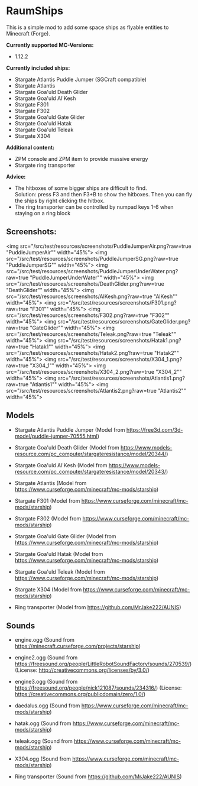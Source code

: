 # RaumShips
This is a simple mod to add some space ships as flyable entities to Minecraft (Forge).

**Currently supported MC-Versions:**
- 1.12.2

**Currently included ships:**
- Stargate Atlantis Puddle Jumper (SGCraft compatible)  
- Stargate Atlantis  
- Stargate Goa'uld Death Glider  
- Stargate Goa'uld Al'Kesh  
- Stargate F301  
- Stargate F302  
- Stargate Goa'uld Gate Glider  
- Stargate Goa'uld Hatak  
- Stargate Goa'uld Teleak  
- Stargate X304  

**Additional content:**
- ZPM console and ZPM item to provide massive energy
- Stargate ring transporter
  
**Advice:**  
- The hitboxes of some bigger ships are difficult to find.  
  Solution: press F3 and then F3+B to show the hitboxes. Then you can fly the ships by right clicking the hitbox.
- The ring transporter can be controlled by numpad keys 1-6 when staying on a ring block
  
## Screenshots:  
  
<img src="/src/test/resources/screenshots/PuddleJumperAir.png?raw=true "PuddleJumperAir"" width="45%"></img> <img src="/src/test/resources/screenshots/PuddleJumperSG.png?raw=true "PuddleJumperSG"" width="45%"></img> <img src="/src/test/resources/screenshots/PuddleJumperUnderWater.png?raw=true "PuddleJumperUnderWater"" width="45%"></img> <img src="/src/test/resources/screenshots/DeathGlider.png?raw=true "DeathGlider"" width="45%"></img> <img src="/src/test/resources/screenshots/AlKesh.png?raw=true "AlKesh"" width="45%"></img> <img src="/src/test/resources/screenshots/F301.png?raw=true "F301"" width="45%"></img> <img src="/src/test/resources/screenshots/F302.png?raw=true "F302"" width="45%"></img> <img src="/src/test/resources/screenshots/GateGlider.png?raw=true "GateGlider"" width="45%"></img> <img src="/src/test/resources/screenshots/Teleak.png?raw=true "Teleak"" width="45%"></img> <img src="/src/test/resources/screenshots/Hatak1.png?raw=true "Hatak1"" width="45%"></img> <img src="/src/test/resources/screenshots/Hatak2.png?raw=true "Hatak2"" width="45%"></img> <img src="/src/test/resources/screenshots/X304_1.png?raw=true "X304_1"" width="45%"></img> <img src="/src/test/resources/screenshots/X304_2.png?raw=true "X304_2"" width="45%"></img> <img src="/src/test/resources/screenshots/Atlantis1.png?raw=true "Atlantis1"" width="45%"></img> <img src="/src/test/resources/screenshots/Atlantis2.png?raw=true "Atlantis2"" width="45%"></img> 
  
## Models

- Stargate Atlantis Puddle Jumper
(Model from https://free3d.com/3d-model/puddle-jumper-70555.html)

- Stargate Goa'uld Death Glider
(Model from https://www.models-resource.com/pc_computer/stargateresistance/model/20344/)

- Stargate Goa'uld Al'Kesh
(Model from https://www.models-resource.com/pc_computer/stargateresistance/model/20343/)

- Stargate Atlantis
(Model from https://www.curseforge.com/minecraft/mc-mods/starship)

- Stargate F301
(Model from https://www.curseforge.com/minecraft/mc-mods/starship)

- Stargate F302
(Model from https://www.curseforge.com/minecraft/mc-mods/starship)

- Stargate Goa'uld Gate Glider
(Model from https://www.curseforge.com/minecraft/mc-mods/starship)

- Stargate Goa'uld Hatak
(Model from https://www.curseforge.com/minecraft/mc-mods/starship)

- Stargate Goa'uld Teleak
(Model from https://www.curseforge.com/minecraft/mc-mods/starship)

- Stargate X304
(Model from https://www.curseforge.com/minecraft/mc-mods/starship)

- Ring transporter
(Model from https://github.com/MrJake222/AUNIS)

## Sounds

- engine.ogg
(Sound from https://minecraft.curseforge.com/projects/starship)

- engine2.ogg
(Sound from https://freesound.org/people/LittleRobotSoundFactory/sounds/270539/)
(License: http://creativecommons.org/licenses/by/3.0/)

- engine3.ogg
(Sound from https://freesound.org/people/nick121087/sounds/234316/)
(License: https://creativecommons.org/publicdomain/zero/1.0/)

- daedalus.ogg
(Sound from https://www.curseforge.com/minecraft/mc-mods/starship)

- hatak.ogg
(Sound from https://www.curseforge.com/minecraft/mc-mods/starship)

- teleak.ogg
(Sound from https://www.curseforge.com/minecraft/mc-mods/starship)

- X304.ogg
(Sound from https://www.curseforge.com/minecraft/mc-mods/starship)

- Ring transporter
(Sound from https://github.com/MrJake222/AUNIS)